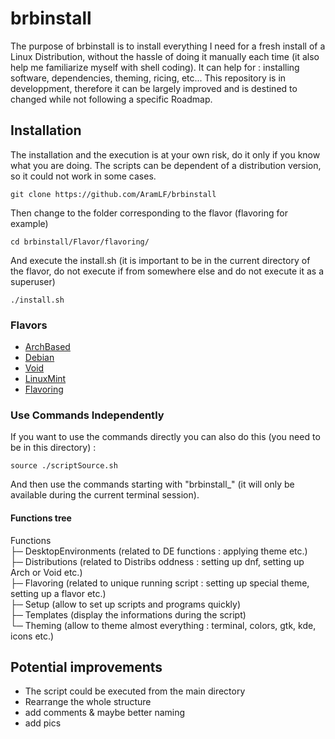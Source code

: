 # brbinstall
The purpose of brbinstall is to install everything I need for a fresh install of a Linux Distribution, without the hassle of doing it manually each time (it also help me familiarize myself with shell coding). It can help for : installing software, dependencies, theming, ricing, etc... This repository is in developpment, therefore it can be largely improved and is destined to changed while not following a specific Roadmap.  

## Installation
The installation and the execution is at your own risk, do it only if you know what you are doing. The scripts can be dependent of a distribution version, so it could not work in some cases.
```
git clone https://github.com/AramLF/brbinstall
```
Then change to the folder corresponding to the flavor (flavoring for example)  
```
cd brbinstall/Flavor/flavoring/
```
And execute the install.sh (it is important to be in the current directory of the flavor, do not execute if from somewhere else and do not execute it as a superuser)  
```
./install.sh
```
### Flavors
- [ArchBased](https://github.com/AramLF/brbinstall/tree/main/Flavor/ArchBased)
- [Debian](https://github.com/AramLF/brbinstall/tree/main/Flavor/Debian)
- [Void](https://github.com/AramLF/brbinstall/tree/main/Flavor/Void)
- [LinuxMint](https://github.com/AramLF/brbinstall/tree/main/Flavor/LinuxMint)
- [Flavoring](https://github.com/AramLF/brbinstall/tree/main/Flavor/Flavoring)

### Use Commands Independently
If you want to use the commands directly you can also do this (you need to be in this directory) :
```
source ./scriptSource.sh
```
And then use the commands starting with "brbinstall_" (it will only be available during the current terminal session).


#### Functions tree
Functions  
├─ DesktopEnvironments (related to DE functions : applying theme etc.)  
├─ Distributions (related to Distribs oddness : setting up dnf, setting up Arch or Void etc.)  
├─ Flavoring (related to unique running script : setting up special theme, setting up a flavor etc.)  
├─ Setup (allow to set up scripts and programs quickly)  
├─ Templates (display the informations during the script)  
└─ Theming (allow to theme almost everything : terminal, colors, gtk, kde, icons etc.)  

## Potential improvements
- The script could be executed from the main directory  
- Rearrange the whole structure
- add comments & maybe better naming
- add pics
